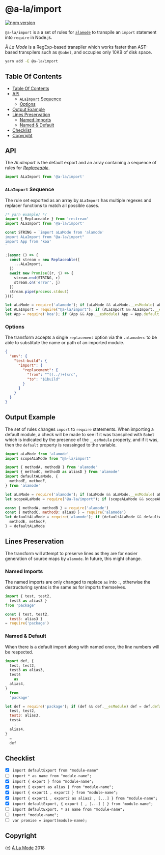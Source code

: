 # @a-la/import

[![npm version](https://badge.fury.io/js/%40a-la%2Fimport.svg)](https://npmjs.org/package/@a-la/import)

`@a-la/import` is a a set of rules for [`alamode`](https://alamode.cc) to transpile an `import` statement into `require` in Node.js.

_À La Mode_ is a RegExp-based transpiler which works faster than AST-based transpilers such as `@babel`, and occupies only 10KB of disk space.

```sh
yarn add -E @a-la/import
```

## Table Of Contents

- [Table Of Contents](#table-of-contents)
- [API](#api)
  * [`ALaImport` Sequence](#alaimport-sequence)
  * [Options](#options)
- [Output Example](#output-example)
- [Lines Preservation](#lines-preservation)
  * [Named Imports](#named-imports)
  * [Named & Default](#named--default)
- [Checklist](#checklist)
- [Copyright](#copyright)

## API

The _ALaImport_ is the default export and an array containing a sequence of rules for [_Replaceable_](https://github.com/artdecocode/restream#replaceable-class).

```js
import ALaImport from '@a-la/import'
```

### `ALaImport` Sequence

The rule set exported as an array by `ALaImport` has multiple regexes and replacer functions to match all possible cases.

```js
/* yarn example/ */
import { Replaceable } from 'restream'
import ALaImport from '@a-la/import'

const STRING = `import aLaMode from 'alamode'
import ALaImport from "@a-la/import"
import App from 'koa'
`

;(async () => {
  const stream = new Replaceable([
    ...ALaImport,
  ])
  await new Promise((r, j) => {
    stream.end(STRING, r)
    stream.on('error', j)
  })
  stream.pipe(process.stdout)
})()
```

```js
let aLaMode = require('alamode'); if (aLaMode && aLaMode.__esModule) aLaMode = aLaMode.default;
let ALaImport = require("@a-la/import"); if (ALaImport && ALaImport.__esModule) ALaImport = ALaImport.default;
let App = require('koa'); if (App && App.__esModule) App = App.default;
```

### Options

The transform accepts a single `replacement` option via the `.alamoderc` to be able to substitute the name or path of an imported module.

```json
{
  "env": {
    "test-build": {
      "import": {
        "replacement": {
          "from": "^((../)+)src",
          "to": "$1build"
        }
      }
    }
  }
}
```


## Output Example

The set of rules changes `import` to `require` statements. When importing a default module, a check will be made to see if it was transpiled with `Babel` which is indicated by the presence of the `__esModule` property, and if it was, then the `default` property is reassinged to the variable.

```js
import aLaMode from 'alamode'
import scopeALaMode from "@a-la/import"

import { methodA, methodB } from 'alamode'
import { methodC, methodD as aliasD } from 'alamode'
import defaultALaMode, {
  methodE, methodF,
} from 'alamode'
```

```js
let aLaMode = require('alamode'); if (aLaMode && aLaMode.__esModule) aLaMode = aLaMode.default;
let scopeALaMode = require("@a-la/import"); if (scopeALaMode && scopeALaMode.__esModule) scopeALaMode = scopeALaMode.default;

const { methodA, methodB } = require('alamode')
const { methodC, methodD: aliasD } = require('alamode')
let defaultALaMode = require('alamode'); if (defaultALaMode && defaultALaMode.__esModule) defaultALaMode = defaultALaMode.default; const {
  methodE, methodF,
} = defaultALaMode
```


## Lines Preservation

The transform will attempt to preserve lines as they are for easier generation of source maps by `alamode`. In future, this might change.

### Named Imports

The named imports are only changed to replace `as` into `:`, otherwise the destructuring syntax is the same as for imports themselves.

```js
import { test, test2,
  test3 as alias3 }
from 'package'
```

```js
const { test, test2,
  test3: alias3 }
= require('package')
```

### Named & Default

When there is a default import along with named once, the line numbers will be respected.

```js
import def, {
  test, test2,
  test3 as alias3,
  test4
    as
  alias4,
}
  from
  'package'
```

```js
let def = require('package'); if (def && def.__esModule) def = def.default; const {
  test, test2,
  test3: alias3,
  test4
    :
  alias4,
}
  =
  def
```

## Checklist

- [x] `import defaultExport from "module-name"`
- [ ] `import * as name from "module-name";`
- [x] `import { export } from "module-name";`
- [x] `import { export as alias } from "module-name";`
- [x] `import { export1 , export2 } from "module-name";`
- [x] `import { export1 , export2 as alias2 , [...] } from "module-name";`
- [x] `import defaultExport, { export [ , [...] ] } from "module-name";`
- [ ] `import defaultExport, * as name from "module-name";`
- [ ] `import "module-name";`
- [ ] `var promise = import(module-name);`

## Copyright

(c) [À La Mode][1] 2018

[1]: https://alamode.cc
